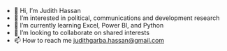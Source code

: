 - 👋 Hi, I’m Judith Hassan
- 👀 I’m interested in political, communications and development research
- 🌱 I’m currently learning Excel, Power BI, and Python
- 💞️ I’m looking to collaborate on shared interests
- 📫 How to reach me judithgarba.hassan@gmail.com

<!---
Judith4data/Judith4data is a ✨ special ✨ repository because its `README.md` (this file) appears on your GitHub profile.
You can click the Preview link to take a look at your changes.
--->
